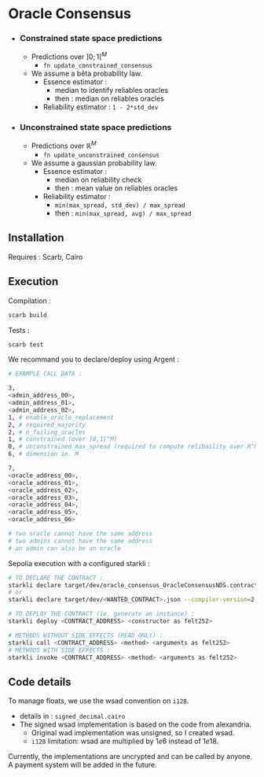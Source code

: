# Oracle Consensus

- ### Constrained state space predictions
    - Predictions over $]0;1[^M$
        - ``fn update_constrained_consensus``
    - We assume a bêta probability law.
        - Essence estimator : 
            - median to identify reliables oracles
            - then : median on reliables oracles
        - Reliability estimator : ``1 - 2*std_dev``
- ### Unconstrained state space predictions
    - Predictions over $\mathbb{R}^M$
        - ``fn update_unconstrained_consensus``
    - We assume a gaussian probability law.
        - Essence estimator :
            - median on reliability check
            - then : mean value on reliables oracles
        - Reliability estimator : 
            - ``min(max_spread, std_dev) / max_spread``
            - then : ``min(max_spread, avg) / max_spread``

## Installation

Requires : Scarb, Cairo

## Execution

Compilation :
```bash
scarb build
```

Tests :
```bash
scarb test
```

We recommand you to declare/deploy using Argent :

```bash
# EXAMPLE CALL DATA :

3, 
<admin_address_00>, 
<admin_address_01>, 
<admin_address_02>, 
1, # enable_oracle_replacement
2, # required_majority
2, # n_failing_oracles
1, # constrained (over ]0,1[^M)
0, # unconstrained_max_spread (required to compute relibaility over R^M)
6, # dimension ie. M

7, 
<oracle_address_00>, 
<oracle_address_01>,
<oracle_address_02>,
<oracle_address_03>,
<oracle_address_04>,
<oracle_address_05>,
<oracle_address_06>

# two oracle cannot have the same address
# two admins cannot have the same address
# an admin can also be an oracle
```

Sepolia execution with a configured starkli :

```bash
# TO DECLARE THE CONTRACT :
starkli declare target/dev/oracle_consensus_OracleConsensusNDS.contract_class.json --compiler-version=2.4.0
# or
starkli declare target/dev/<WANTED_CONTRACT>.json --compiler-version=2.4.0

# TO DEPLOY THE CONTRACT (ie. generate an instance) :
starkli deploy <CONTRACT_ADDRESS> <constructor as felt252>
```

```bash
# METHODS WITHOUT SIDE EFFECTS (READ ONLY) :
starkli call <CONTRACT_ADDRESS> <method> <arguments as felt252> 
# METHODS WITH SIDE EFFECTS :
starkli invoke <CONTRACT_ADDRESS> <method> <arguments as felt252> 
```

## Code details

To manage floats, we use the wsad convention on ``i128``. 
- details in : ``signed_decimal.cairo``
- The signed wsad implementation is based on the code from alexandria.
    - Original wad implementation was unsigned, so I created wsad.
    - ``i128`` limitation: wsad are multiplied by $1e6$ instead of $1e18$.

Currently, the implementations are uncrypted and can be called by anyone.
A payment system will be added in the future.
